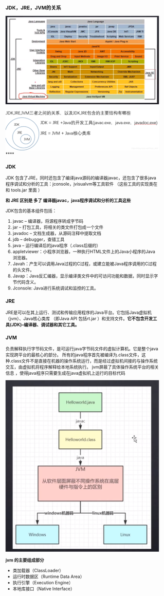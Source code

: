 ### JDK，JRE，JVM的关系

![](img\20200610231132.png)

![](img\20190914142941228.png)****

### JDK

JDK  包含了JRE，同时还包含了编译java源码的编译器javac，还包含了很多java程序调试和分析的工具：jconsole，jvisualvm等工具软件 （这些工具的实现类在  和 tools.jar 里面 ）

**和 JRE 区别是 多了 编译器javac，java程序调试和分析的工具这些**

JDK包含的基本组件包括：

1. javac – 编译器，将源程序转成字节码
2. jar – 打包工具，将相关的类文件打包成一个文件
3. javadoc – 文档生成器，从源码注释中提取文档
4. jdb – debugger，查错工具
5. java – 运行编译后的java程序（.class后缀的）
6. appletviewer：小程序浏览器，一种执行HTML文件上的Java小程序的Java浏览器。
7. Javah：产生可以调用Java过程的C过程，或建立能被Java程序调用的C过程的头文件。
8. Javap：Java反汇编器，显示编译类文件中的可访问功能和数据，同时显示字节代码含义。
9. Jconsole: Java进行系统调试和监控的工具。



### JRE 

JRE是可以在其上运行、测试和传输应用程序的Java平台。它包括Java虚拟机（jvm）、Java核心类库 （即Java API 包括rt.jar ）和支持文件。**它不包含开发工具(JDK)–编译器、调试器和其它工具。** 



### JVM

负责解释执行字节码文件，是可运行java字节码文件的虚拟计算机。它是整个java实现跨平台的最核心的部分。 所有的java程序首先被编译为.class文件，这种.class文件不是直接在机器的操作系统运行，而是经过虚拟机间接的与操作系统交互，由虚拟机将程序解释给本地系统执行。 jvm屏蔽了具体操作系统平台的相关信息  ，使得java程序只需要生成在java虚拟机上运行的目标代码 

![](img\20200610234254.png)







 **jvm 的主要组成部分** 

- 类加载器（ClassLoader）
- 运行时数据区（Runtime Data Area）
- 执行引擎（Execution Engine）
- 本地库接口（Native Interface）

